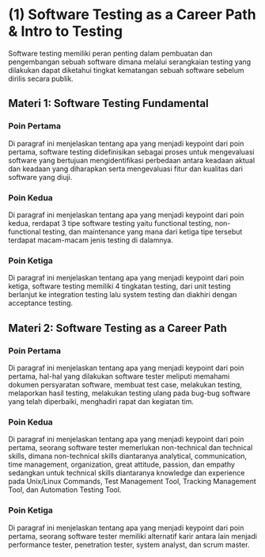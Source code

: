 # (1) Software Testing as a Career Path & Intro to Testing

Software testing memiliki peran penting dalam pembuatan dan pengembangan sebuah software dimana melalui serangkaian testing yang dilakukan dapat diketahui tingkat kematangan sebuah software sebelum dirilis secara publik.

## Materi 1: Software Testing Fundamental

### Poin Pertama
Di paragraf ini menjelaskan tentang apa yang menjadi keypoint dari poin pertama, software testing didefinisikan sebagai proses untuk mengevaluasi software yang bertujuan mengidentifikasi perbedaan antara keadaan aktual dan keadaan yang diharapkan serta mengevaluasi fitur dan kualitas dari software yang diuji.

### Poin Kedua
Di paragraf ini menjelaskan tentang apa yang menjadi keypoint dari poin kedua, rerdapat 3 tipe software testing yaitu functional testing, non-functional testing, dan maintenance yang mana dari ketiga tipe tersebut terdapat macam-macam jenis testing di dalamnya.

### Poin Ketiga
Di paragraf ini menjelaskan tentang apa yang menjadi keypoint dari poin ketiga, software testing memiliki 4 tingkatan testing, dari unit testing berlanjut ke integration testing lalu system testing dan diakhiri dengan acceptance testing.

## Materi 2: Software Testing as a Career Path

### Poin Pertama
Di paragraf ini menjelaskan tentang apa yang menjadi keypoint dari poin pertama, hal-hal yang dilakukan software tester meliputi memahami dokumen persyaratan software, membuat test case, melakukan testing, melaporkan hasil testing, melakukan testing ulang pada bug-bug software yang telah diperbaiki, menghadiri rapat dan kegiatan tim.

### Poin Kedua
Di paragraf ini menjelaskan tentang apa yang menjadi keypoint dari poin pertama, seorang software tester memerlukan non-technical dan technical skills, dimana non-technical skills diantaranya analytical, communication, time management, organization, great attitude, passion, dan empathy sedangkan untuk technical skills diantaranya knowledge dan experience pada Unix/Linux Commands, Test Management Tool, Tracking Management Tool, dan Automation Testing Tool.

### Poin Ketiga
Di paragraf ini menjelaskan tentang apa yang menjadi keypoint dari poin pertama, seorang software tester memiliki alternatif karir antara lain menjadi performance tester, penetration tester, system analyst, dan scrum master.

